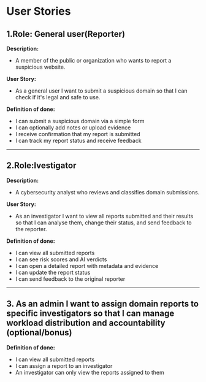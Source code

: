 # User Stories

## 1.Role: General user(Reporter)
**Description:**
- A member of the public or organization who wants to report a suspicious website.
  
**User Story:**
- As a general user I want to submit a suspicious domain so that I can check if it's legal and safe to use.

**Definition of done:**
- I can submit a suspicious domain via a simple form
- I can optionally add notes or upload evidence
- I receive confirmation that my report is submitted
- I can track my report status and receive feedback

---

## 2.Role:Ivestigator
**Description:**
- A cybersecurity analyst who reviews and classifies domain submissions.
  
**User Story:**
- As an investigator I want to view all reports submitted and their results so that I can analyse them, change their status, and send feedback to the reporter.

**Definition of done:**
- I can view all submitted reports
- I can see risk scores and AI verdicts
- I can open a detailed report with metadata and evidence
- I can update the report status
- I can send feedback to the original reporter

---

## 3. As an admin I want to assign domain reports to specific investigators so that I can manage workload distribution and accountability (optional/bonus)

**Definition of done:**
- I can view all submitted reports
- I can assign a report to an investigator
- An investigator can only view the reports assigned to them

